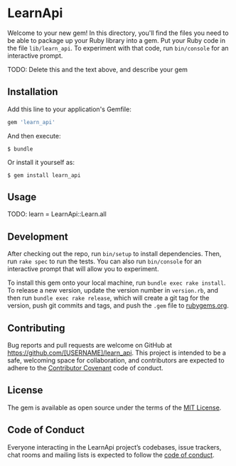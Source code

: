 # LearnApi

Welcome to your new gem! In this directory, you'll find the files you need to be able to package up your Ruby library into a gem. Put your Ruby code in the file `lib/learn_api`. To experiment with that code, run `bin/console` for an interactive prompt.

TODO: Delete this and the text above, and describe your gem

## Installation

Add this line to your application's Gemfile:

```ruby
gem 'learn_api'
```

And then execute:

    $ bundle

Or install it yourself as:

    $ gem install learn_api

## Usage

TODO: learn = LearnApi::Learn.all

## Development

After checking out the repo, run `bin/setup` to install dependencies. Then, run `rake spec` to run the tests. You can also run `bin/console` for an interactive prompt that will allow you to experiment.

To install this gem onto your local machine, run `bundle exec rake install`. To release a new version, update the version number in `version.rb`, and then run `bundle exec rake release`, which will create a git tag for the version, push git commits and tags, and push the `.gem` file to [rubygems.org](https://rubygems.org).

## Contributing

Bug reports and pull requests are welcome on GitHub at https://github.com/[USERNAME]/learn_api. This project is intended to be a safe, welcoming space for collaboration, and contributors are expected to adhere to the [Contributor Covenant](http://contributor-covenant.org) code of conduct.

## License

The gem is available as open source under the terms of the [MIT License](http://opensource.org/licenses/MIT).

## Code of Conduct

Everyone interacting in the LearnApi project’s codebases, issue trackers, chat rooms and mailing lists is expected to follow the [code of conduct](https://github.com/[USERNAME]/learn_api/blob/master/CODE_OF_CONDUCT.md).
